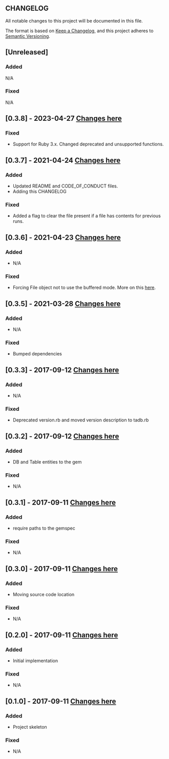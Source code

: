 ## CHANGELOG

All notable changes to this project will be documented in this file.

The format is based on [Keep a Changelog](https://keepachangelog.com/en/1.0.0/),
and this project adheres to [Semantic Versioning](https://semver.org/spec/v2.0.0.html).

## [Unreleased] 

### Added

N/A

### Fixed

N/A

## [0.3.8] - 2023-04-27 [Changes here](https://my.diffend.io/gems/tadb/0.3.8)

### Fixed

- Support for Ruby 3.x. Changed deprecated and unsupported functions.


## [0.3.7] - 2021-04-24 [Changes here](https://my.diffend.io/gems/tadb/0.3.6/0.3.7)

### Added

- Updated README and CODE_OF_CONDUCT files.
- Adding this CHANGELOG

### Fixed

- Added a flag to clear the file present if a file has contents for previous runs.

## [0.3.6] - 2021-04-23 [Changes here](https://my.diffend.io/gems/tadb/0.3.5/0.3.6)

### Added

- N/A

### Fixed

- Forcing File object not to use the buffered mode. More on this [here](https://ruby-doc.org/core-3.0.0/File.html#method-c-new-label-Examples).

## [0.3.5] - 2021-03-28 [Changes here](https://my.diffend.io/gems/tadb/0.3.3/0.3.5)

### Added

- N/A

### Fixed

- Bumped dependencies

## [0.3.3] - 2017-09-12 [Changes here](https://my.diffend.io/gems/tadb/0.3.2/0.3.3)

### Added

- N/A

### Fixed 

- Deprecated version.rb and moved version description to tadb.rb

## [0.3.2] - 2017-09-12 [Changes here](https://my.diffend.io/gems/tadb/0.3.1/0.3.2)

### Added

- DB and Table entities to the gem

### Fixed

- N/A

## [0.3.1] - 2017-09-11 [Changes here](https://my.diffend.io/gems/tadb/0.3.0/0.3.1)

### Added

- require paths to the gemspec

### Fixed

- N/A

## [0.3.0] - 2017-09-11 [Changes here](https://my.diffend.io/gems/tadb/0.2.0/0.3.0)

### Added

- Moving source code location

### Fixed

- N/A

## [0.2.0] - 2017-09-11 [Changes here](https://my.diffend.io/gems/tadb/0.1.0/0.2.0)

### Added

- Initial implementation

### Fixed

- N/A

## [0.1.0] - 2017-09-11 [Changes here](https://my.diffend.io/gems/tadb/0.1.0)

### Added

- Project skeleton

### Fixed

- N/A